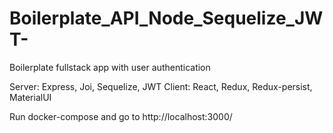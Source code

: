 # Boilerplate_API_Node_Sequelize_JWT-

Boilerplate fullstack app with user authentication

Server: Express, Joi, Sequelize, JWT
Client: React, Redux, Redux-persist, MaterialUI

Run docker-compose and go to http://localhost:3000/